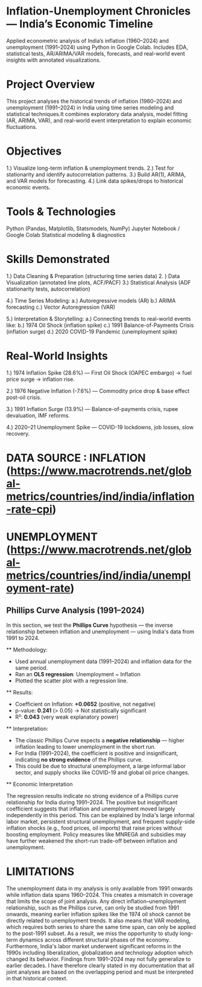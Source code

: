 # Inflation-Unemployment Chronicles — India’s Economic Timeline
Applied econometric analysis of India’s inflation (1960–2024) and unemployment (1991–2024) using Python in Google Colab. Includes EDA, statistical tests, AR/ARIMA/VAR models, forecasts, and real-world event insights with annotated visualizations.

# Project Overview
This project analyses the historical trends of inflation (1960–2024) and unemployment (1991–2024) in India using time series modeling and statistical techniques.It combines exploratory data analysis, model fitting (AR, ARIMA, VAR), and real-world event interpretation to explain economic fluctuations.

# Objectives
1.) Visualize long-term inflation & unemployment trends.
2.) Test for stationarity and identify autocorrelation patterns.
3.) Build AR(1), ARIMA, and VAR models for forecasting.
4.) Link data spikes/drops to historical economic events.

# Tools & Technologies
Python (Pandas, Matplotlib, Statsmodels, NumPy)
Jupyter Notebook / Google Colab
Statistical modeling & diagnostics

# Skills Demonstrated
1.) Data Cleaning & Preparation (structuring time series data)
2. ) Data Visualization (annotated line plots, ACF/PACF)
3.) Statistical Analysis (ADF stationarity tests, autocorrelation)

4.) Time Series Modeling:
   a.) Autoregressive models (AR)
   b.) ARIMA forecasting
   c.) Vector Autoregression (VAR)

5.) Interpretation & Storytelling:
    a.) Connecting trends to real-world events like:
    b.) 1974 Oil Shock (inflation spike)
    c.) 1991 Balance-of-Payments Crisis (inflation surge)
    d.) 2020 COVID-19 Pandemic (unemployment spike)

# Real-World Insights

1.) 1974 Inflation Spike (28.6%) — First Oil Shock (OAPEC embargo) → fuel price surge → inflation rise.

2.) 1976 Negative Inflation (-7.6%) — Commodity price drop & base effect post-oil crisis.

3.) 1991 Inflation Surge (13.9%) — Balance-of-payments crisis, rupee devaluation, IMF reforms.

4.) 2020–21 Unemployment Spike — COVID-19 lockdowns, job losses, slow recovery.

# DATA SOURCE : INFLATION (https://www.macrotrends.net/global-metrics/countries/ind/india/inflation-rate-cpi)
# UNEMPLOYMENT (https://www.macrotrends.net/global-metrics/countries/ind/india/unemployment-rate)

## Phillips Curve Analysis (1991–2024)

In this section, we test the **Phillips Curve** hypothesis — the inverse relationship between inflation and unemployment — using India's data from 1991 to 2024.

** Methodology:
- Used annual unemployment data (1991–2024) and inflation data for the same period.
- Ran an **OLS regression**: Unemployment ~ Inflation
- Plotted the scatter plot with a regression line.

** Results:
- Coefficient on Inflation: **+0.0652** (positive, not negative)
- p-value: **0.241** (> 0.05) → Not statistically significant
- R²: **0.043** (very weak explanatory power)

** Interpretation:
- The classic Phillips Curve expects a **negative relationship** — higher inflation leading to lower unemployment in the short run.
- For India (1991–2024), the coefficient is positive and insignificant, indicating **no strong evidence** of the Phillips curve.
- This could be due to structural unemployment, a large informal labor sector, and supply shocks like COVID-19 and global oil price changes.

** Economic Interpretation

The regression results indicate no strong evidence of a Phillips curve relationship for India during 1991–2024. The positive but insignificant coefficient suggests that inflation and unemployment moved largely independently in this period. This can be explained by India's large informal labor market, persistent structural unemployment, and frequent supply-side inflation shocks (e.g., food prices, oil imports) that raise prices without boosting employment. Policy measures like MNREGA and subsidies may have further weakened the short-run trade-off between inflation and unemployment.


# LIMITATIONS
The unemployment data in my analysis is only available from 1991 onwards while inflation data spans 1960–2024. This creates a mismatch in coverage that limits the scope of joint analysis. Any direct inflation–unemployment relationship, such as the Phillips curve, can only be studied from 1991 onwards, meaning earlier inflation spikes like the 1974 oil shock cannot be directly related to unemployment trends. It also means that VAR modeling, which requires both series to share the same time span, can only be applied to the post-1991 subset. As a result, we miss the opportunity to study long-term dynamics across different structural phases of the economy. Furthermore, India's labor market underwent significant reforms in the 1990s including liberalization, globalization and technology adoption which changed its behavior. Findings from 1991–2024 may not fully generalize to earlier decades. I have therefore clearly stated in my documentation that all joint analyses are based on the overlapping period and must be interpreted in that historical context.





